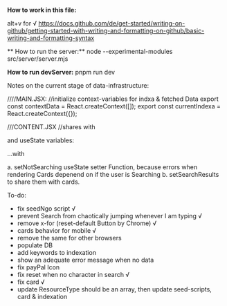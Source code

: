 **How to work in this file:**

alt+v for √
https://docs.github.com/de/get-started/writing-on-github/getting-started-with-writing-and-formatting-on-github/basic-writing-and-formatting-syntax


** How to run the server:**
node --experimental-modules src/server/server.mjs

**How to run devServer:**
pnpm run dev


Notes on the current stage of data-infrastructure:

////MAIN.JSX:
//initialize  context-variables for indxa & fetched Data
export const contextData = React.createContext([]);
export const currentIndexa = React.createContext({});

///CONTENT.JSX
//shares with <Search /> and <Cards /> useState variables:

...with <Search />
a. setNotSearching useState setter Function, because errors when rendering Cards depenend on if the user is Searching
b. setSearchResults to share them with cards.

To-do:
- fix seedNgo script √
- prevent Search from chaotically jumping whenever I am typing √
- remove x-for (reset-default Button by Chrome) √
- cards behavior for mobile √
- remove the same for other browsers
- populate DB
- add keywords to indexation
- show an adequate error message when no data
- fix payPal Icon
- fix reset when no character in search √
- fix card √
- update ResourceType should be an array, then update seed-scripts, card & indexation


